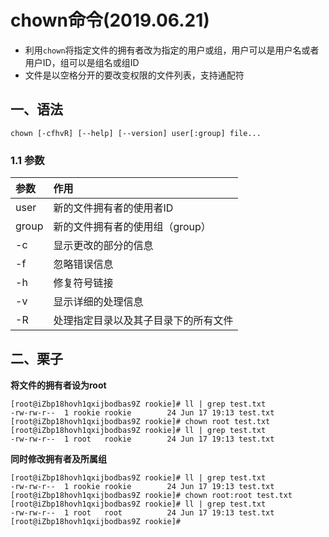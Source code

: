 # chown命令(2019.06.21)

- 利用`chown`将指定文件的拥有者改为指定的用户或组，用户可以是用户名或者用户ID，组可以是组名或组ID
- 文件是以空格分开的要改变权限的文件列表，支持通配符

## 一、语法

`chown [-cfhvR] [--help] [--version] user[:group] file...`

### 1.1 参数

| 参数 | 作用 |
| :--- | :--- |
| user | 新的文件拥有者的使用者ID |
| group | 新的文件拥有者的使用组（group）|
| -c | 显示更改的部分的信息 |
| -f | 忽略错误信息 |
| -h | 修复符号链接 |
| -v | 显示详细的处理信息 |
| -R | 处理指定目录以及其子目录下的所有文件 |


## 二、栗子

**将文件的拥有者设为root**

    [root@iZbp18hovh1qxijbodbas9Z rookie]# ll | grep test.txt 
    -rw-rw-r--  1 rookie rookie        24 Jun 17 19:13 test.txt
    [root@iZbp18hovh1qxijbodbas9Z rookie]# chown root test.txt 
    [root@iZbp18hovh1qxijbodbas9Z rookie]# ll | grep test.txt 
    -rw-rw-r--  1 root   rookie        24 Jun 17 19:13 test.txt


**同时修改拥有者及所属组**

    [root@iZbp18hovh1qxijbodbas9Z rookie]# ll | grep test.txt 
    -rw-rw-r--  1 rookie rookie        24 Jun 17 19:13 test.txt
    [root@iZbp18hovh1qxijbodbas9Z rookie]# chown root:root test.txt 
    [root@iZbp18hovh1qxijbodbas9Z rookie]# ll | grep test.txt 
    -rw-rw-r--  1 root   root          24 Jun 17 19:13 test.txt
    [root@iZbp18hovh1qxijbodbas9Z rookie]# 


